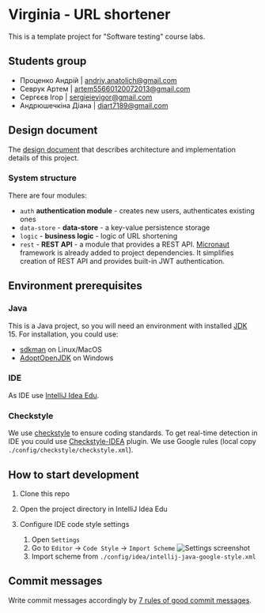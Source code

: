 # Virginia - URL shortener

This is a template project for "Software testing" course labs.

## Students group

- Проценко Андрій | andriy.anatolich@gmail.com
- Севрук Артем | artem55660120072013@gmail.com
- Сергєєв Ігор | sergieievigor@gmail.com
- Андрюшечкіна Діана | diart7189@gmail.com

## Design document

The [design document](https://docs.google.com/document/d/1gAWzpEh81vb39Ry_k5u8iz_depPqdwQXO6_kp8J9lzA/edit) that
describes architecture and implementation details of this project.

### System structure

There are four modules:
- `auth` **authentication module** - creates new users, authenticates existing ones
- `data-store` - **data-store** - a key-value persistence storage
- `logic` - **business logic** - logic of URL shortening
- `rest` - **REST API** - a module that provides a REST API. [Micronaut] framework is already added
  to project dependencies. It simplifies creation of REST API and provides built-in JWT 
  authentication.

## Environment prerequisites

### Java
This is a Java project, so you will need an environment with installed [JDK] 15. For installation, 
you could use:
- [sdkman] on Linux/MacOS 
- [AdoptOpenJDK] on Windows

### IDE  
As IDE use [IntelliJ Idea Edu].

### Checkstyle
We use [checkstyle] to ensure coding standards. To get real-time detection in IDE you could use [Checkstyle-IDEA] 
plugin. We use Google rules (local copy `./config/checkstyle/checkstyle.xml`).

## How to start development

1. Clone this repo
2. Open the project directory in IntelliJ Idea Edu
3. Configure IDE code style settings
  
    1. Open `Settings`
    2. Go to `Editor` -> `Code Style` -> `Import Scheme`
       ![Settings screenshot](./media/code-style-import.png)
    3. Import scheme from `./config/idea/intellij-java-google-style.xml`

## Commit messages

Write commit messages accordingly by [7 rules of good commit messages].
  
[JDK]: https://en.wikipedia.org/wiki/Java_Development_Kit
[IntelliJ Idea Edu]: https://www.jetbrains.com/idea-edu/
[sdkman]: https://sdkman.io/
[AdoptOpenJDK]: https://adoptopenjdk.net/
[7 rules of good commit messages]: https://chris.beams.io/posts/git-commit/#seven-rules
[Micronaut]: https://micronaut.io/
[checkstyle]: https://checkstyle.org/
[Checkstyle-IDEA]: https://plugins.jetbrains.com/plugin/1065-checkstyle-idea

